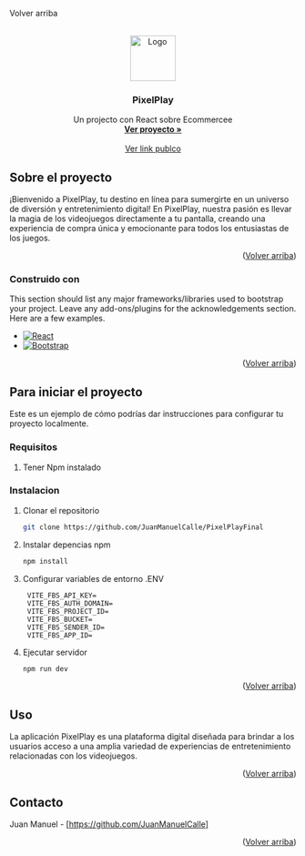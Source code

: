 <!-- Improved compatibility of back to top link: See: https://github.com/othneildrew/Best-README-Template/pull/73 -->
<a name="readme-top">Volver arriba</a>

<!-- PROJECT LOGO -->
<br />
<div align="center">
  <a href="#">
    <img src="images/logo.png" alt="Logo" width="80" height="80">
  </a>

  <h3 align="center">PixelPlay</h3>

  <p align="center">
    Un projecto con React sobre Ecommercee
    <br />
    <a href="https://github.com/JuanManuelCalle/PixelPlayFinal"><strong>Ver proyecto »</strong></a>
    <br />
    <br />
    <a href="https://juancoder-d8639.web.app/">Ver link publco</a>
  </p>
</div>

<!-- ABOUT THE PROJECT -->
## Sobre el proyecto

¡Bienvenido a PixelPlay, tu destino en línea para sumergirte en un universo de diversión y entretenimiento digital! En PixelPlay, nuestra pasión es llevar la magia de los videojuegos directamente a tu pantalla, creando una experiencia de compra única y emocionante para todos los entusiastas de los juegos.

<p align="right">(<a href="#readme-top">Volver arriba</a>)</p>



### Construido con

This section should list any major frameworks/libraries used to bootstrap your project. Leave any add-ons/plugins for the acknowledgements section. Here are a few examples.

* [![React][React.js]][React-url]
* [![Bootstrap][Bootstrap.com]][Bootstrap-url]

<p align="right">(<a href="#readme-top">Volver arriba</a>)</p>



<!-- GETTING STARTED -->
## Para iniciar el proyecto


Este es un ejemplo de cómo podrías dar instrucciones para configurar tu proyecto localmente.

### Requisitos

1. Tener Npm instalado

### Instalacion

1. Clonar el repositorio
   ```sh
   git clone https://github.com/JuanManuelCalle/PixelPlayFinal
   ```
2. Instalar depencias npm
   ```sh
   npm install
   ```
3. Configurar variables de entorno .ENV
   ```env
    VITE_FBS_API_KEY=
    VITE_FBS_AUTH_DOMAIN=
    VITE_FBS_PROJECT_ID=
    VITE_FBS_BUCKET=
    VITE_FBS_SENDER_ID=
    VITE_FBS_APP_ID=
   ```
4. Ejecutar servidor
   ```sh
   npm run dev
   ```

<p align="right">(<a href="#readme-top">Volver arriba</a>)</p>



<!-- USAGE EXAMPLES -->
## Uso

La aplicación PixelPlay es una plataforma digital diseñada para brindar a los usuarios acceso a una amplia variedad de experiencias de entretenimiento relacionadas con los videojuegos. 

<p align="right">(<a href="#readme-top">Volver arriba</a>)</p>


<!-- CONTACT -->
## Contacto

Juan Manuel - [https://github.com/JuanManuelCalle]

<p align="right">(<a href="#readme-top">Volver arriba</a>)</p>


[contributors-shield]: https://img.shields.io/github/contributors/othneildrew/Best-README-Template.svg?style=for-the-badge
[contributors-url]: https://github.com/othneildrew/Best-README-Template/graphs/contributors
[forks-shield]: https://img.shields.io/github/forks/othneildrew/Best-README-Template.svg?style=for-the-badge
[forks-url]: https://github.com/othneildrew/Best-README-Template/network/members
[stars-shield]: https://img.shields.io/github/stars/othneildrew/Best-README-Template.svg?style=for-the-badge
[stars-url]: https://github.com/othneildrew/Best-README-Template/stargazers
[issues-shield]: https://img.shields.io/github/issues/othneildrew/Best-README-Template.svg?style=for-the-badge
[issues-url]: https://github.com/othneildrew/Best-README-Template/issues
[license-shield]: https://img.shields.io/github/license/othneildrew/Best-README-Template.svg?style=for-the-badge
[license-url]: https://github.com/othneildrew/Best-README-Template/blob/master/LICENSE.txt
[linkedin-shield]: https://img.shields.io/badge/-LinkedIn-black.svg?style=for-the-badge&logo=linkedin&colorB=555
[linkedin-url]: https://linkedin.com/in/othneildrew
[product-screenshot]: images/screenshot.png
[Next.js]: https://img.shields.io/badge/next.js-000000?style=for-the-badge&logo=nextdotjs&logoColor=white
[Next-url]: https://nextjs.org/
[React.js]: https://img.shields.io/badge/React-20232A?style=for-the-badge&logo=react&logoColor=61DAFB
[React-url]: https://reactjs.org/
[Vue.js]: https://img.shields.io/badge/Vue.js-35495E?style=for-the-badge&logo=vuedotjs&logoColor=4FC08D
[Vue-url]: https://vuejs.org/
[Angular.io]: https://img.shields.io/badge/Angular-DD0031?style=for-the-badge&logo=angular&logoColor=white
[Angular-url]: https://angular.io/
[Svelte.dev]: https://img.shields.io/badge/Svelte-4A4A55?style=for-the-badge&logo=svelte&logoColor=FF3E00
[Svelte-url]: https://svelte.dev/
[Laravel.com]: https://img.shields.io/badge/Laravel-FF2D20?style=for-the-badge&logo=laravel&logoColor=white
[Laravel-url]: https://laravel.com
[Bootstrap.com]: https://img.shields.io/badge/Bootstrap-563D7C?style=for-the-badge&logo=bootstrap&logoColor=white
[Bootstrap-url]: https://getbootstrap.com
[JQuery.com]: https://img.shields.io/badge/jQuery-0769AD?style=for-the-badge&logo=jquery&logoColor=white
[JQuery-url]: https://jquery.com 
